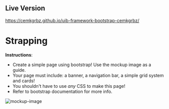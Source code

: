 ## Live Version

https://cemkgrbz.github.io/uib-framework-bootstrap-cemkgrbz/

# Strapping

**Instructions**:

* Create a simple page using bootstrap!
Use the mockup image as a guide.
* Your page must include: a banner, a navigation bar, a simple grid system and cards!
* You shouldn't have to use _any_ CSS to make this page!
* Refer to bootstrap documentation for more info.

  
![mockup-image](/image/mockup.png)
